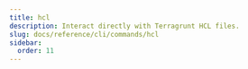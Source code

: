 ```yaml
---
title: hcl
description: Interact directly with Terragrunt HCL files.
slug: docs/reference/cli/commands/hcl
sidebar:
  order: 11
---
```

